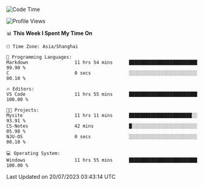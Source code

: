 <!--START_SECTION:waka-->
![Code Time](http://img.shields.io/badge/Code%20Time-1%2C050%20hrs%2054%20mins-blue)

![Profile Views](http://img.shields.io/badge/Profile%20Views-3-blue)

📊 **This Week I Spent My Time On** 

```text
🕑︎ Time Zone: Asia/Shanghai

💬 Programming Languages: 
Markdown                 11 hrs 54 mins      █████████████████████████   99.90 % 
C                        0 secs              ░░░░░░░░░░░░░░░░░░░░░░░░░   00.10 % 

🔥 Editors: 
VS Code                  11 hrs 55 mins      █████████████████████████   100.00 % 

🐱‍💻 Projects: 
Mysite                   11 hrs 11 mins      ███████████████████████░░   93.91 % 
CS-Notes                 42 mins             █░░░░░░░░░░░░░░░░░░░░░░░░   05.98 % 
NJU-OS                   0 secs              ░░░░░░░░░░░░░░░░░░░░░░░░░   00.10 % 

💻 Operating System: 
Windows                  11 hrs 55 mins      █████████████████████████   100.00 % 
```


 Last Updated on 20/07/2023 03:43:14 UTC
<!--END_SECTION:waka-->
